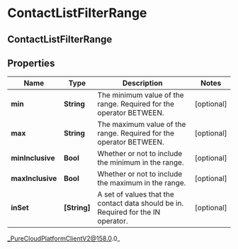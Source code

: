 # ContactListFilterRange

## ContactListFilterRange

## Properties

|Name | Type | Description | Notes|
|------------ | ------------- | ------------- | -------------|
| **min** | **String** | The minimum value of the range. Required for the operator BETWEEN. | [optional] |
| **max** | **String** | The maximum value of the range. Required for the operator BETWEEN. | [optional] |
| **minInclusive** | **Bool** | Whether or not to include the minimum in the range. | [optional] |
| **maxInclusive** | **Bool** | Whether or not to include the maximum in the range. | [optional] |
| **inSet** | **[String]** | A set of values that the contact data should be in. Required for the IN operator. | [optional] |



_PureCloudPlatformClientV2@158.0.0_
